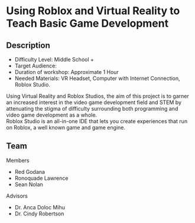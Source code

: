 # Using Roblox and Virtual Reality to Teach Basic Game Development
## Description
- Difficulty Level: Middle School + <br>
- Target Audience: <br>
- Duration of workshop: Approximate 1 Hour <br>
- Needed Materials: VR Headset, Computer with Internet Connection, Roblox Studio. <br>
<p>Using Virtual Reality and Roblox Studios, the aim of this project is to garner an increased interest in the video game development field and STEM by attenuating the stigma of difficulty surrounding both programming and video game development as a whole. <br> 
Roblox Studio is an all-in-one IDE that lets you create experiences that run on Roblox, a well known game and game engine.</p>

## Team
Members <br>
- Red Godana <br>
- Ronoquade Lawrence <br>
- Sean Nolan <br>

Advisors <br>

- Dr. Anca Doloc Mihu <br>
- Dr. Cindy Robertson <br>
